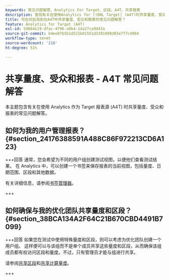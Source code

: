 ```yaml
---
keywords: 常见问题解答、Analytics For Target、区段、A4T、共享报表
description: 查找有关在使用Analytics for [!DNL Target] (A4T)时共享量度、受众和报表的常见问题解答。 A4T允许您对Adobe [!DNL Target] 活动使用Analytics报表。
title: 可在何处找到在A4T中共享量度、受众和报表的常见问题解答？
feature: Analytics for Target (A4T)
exl-id: 59084e19-dfac-4796-a0b4-1da27ca9d43a
source-git-commit: b4ee87b5b1d521b01551d3391089d83e7f7c4084
workflow-type: tm+mt
source-wordcount: '218'
ht-degree: 51%

---
```


# 共享量度、受众和报表 - A4T 常见问题解答

本主题包含有关在使用 Analytics 作为 Target 报表源 (A4T) 时共享量度、受众和报表的常见问题解答。

## 如何为我的用户管理报表？ {#section_24176388591A488C86F972213CD6A123}

+++回答
通常，您会希望为不同的用户组创建测试视图，以便他们查看测试结果。 在 Analytics 中，可以创建一个书签来保存报表的当前视图，包括量度、日期范围、区段和其他数据。

有关详细信息，请参阅[书签管理器](https://experienceleague.adobe.com/docs/analytics/analyze/reports-analytics/bookmarks.html?lang=zh-Hans)。

+++

## 如何确保与我的优化团队共享量度和区段？ {#section_38BCA134A2F64C21B670CBD4491B7099}

+++回答
如果您在测试中使用特殊量度和区段，则可以考虑为优化团队创建一个用户组。 这样便可以与该组而不是单个成员共享这些量度和区段，从而确保该组成员都有权访问区段和量度。不过，只有管理员才能与组进行共享。

请参阅[共享区段](https://experienceleague.adobe.com/docs/analytics/components/segmentation/segmentation-workflow/t-seg-share.html?lang=zh-Hans)和[共享计算量度](https://experienceleague.adobe.com/docs/analytics/components/calculated-metrics/calcmetric-workflow/cm-sharing.html?lang=zh-Hans)。

+++